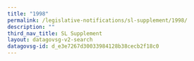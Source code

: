 ```yaml
---
title: "1998"
permalink: /legislative-notifications/sl-supplement/1998/
description: ""
third_nav_title: SL Supplement
layout: datagovsg-v2-search
datagovsg-id: d_e3e7267d30033984128b38cecb2f18c0
---
```

